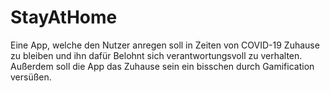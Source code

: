 # StayAtHome
Eine App, welche den Nutzer anregen soll in Zeiten von COVID-19 Zuhause zu bleiben und ihn dafür Belohnt sich verantwortungsvoll zu  verhalten. Außerdem soll die App das Zuhause sein ein bisschen durch Gamification versüßen.
